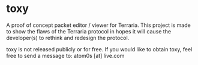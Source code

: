 toxy
====
A proof of concept packet editor / viewer for Terraria. This project is made to show the flaws of the Terraria protocol in hopes it will cause the developer(s) to rethink and redesign the protocol.

toxy is not released publicly or for free. If you would like to obtain toxy, feel free to send a message to: atom0s [at] live.com

